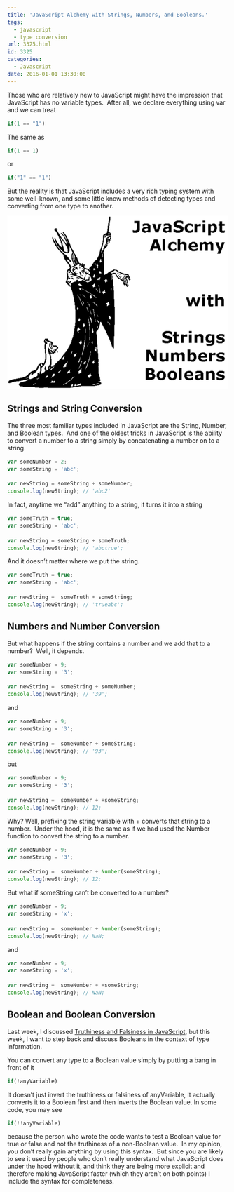 ```yaml
---
title: 'JavaScript Alchemy with Strings, Numbers, and Booleans.'
tags:
  - javascript
  - type conversion
url: 3325.html
id: 3325
categories:
  - Javascript
date: 2016-01-01 13:30:00
---
```


Those who are relatively new to JavaScript might have the impression that JavaScript has no variable types.  After all, we declare everything using var and we can treat

``` javascript
if(1 == "1")
```

The same as

``` javascript
if(1 == 1)
```

or

``` javascript
if("1" == "1")
```

But the reality is that JavaScript includes a very rich typing system with some well-known, and some little know methods of detecting types and converting from one type to another.

![image](/uploads/2015/12/image-2.png "image")

<!-- more -->

Strings and String Conversion
-----------------------------

The three most familiar types included in JavaScript are the String, Number, and Boolean types.  And one of the oldest tricks in JavaScript is the ability to convert a number to a string simply by concatenating a number on to a string.

``` javascript
var someNumber = 2;
var someString = 'abc';

var newString = someString + someNumber;
console.log(newString); // 'abc2'
```

In fact, anytime we “add” anything to a string, it turns it into a string

``` javascript
var someTruth = true;
var someString = 'abc';

var newString = someString + someTruth;
console.log(newString); // 'abctrue';
```

And it doesn’t matter where we put the string.

``` javascript
var someTruth = true;
var someString = 'abc';

var newString =  someTruth + someString;
console.log(newString); // 'trueabc';
```

Numbers and Number Conversion
-----------------------------

But what happens if the string contains a number and we add that to a number?  Well, it depends.

``` javascript
var someNumber = 9;
var someString = '3';

var newString =  someString + someNumber;
console.log(newString); // '39';
```

and

``` javascript
var someNumber = 9;
var someString = '3';

var newString =  someNumber + someString;
console.log(newString); // '93';
```

but

``` javascript
var someNumber = 9;
var someString = '3';

var newString =  someNumber + +someString;
console.log(newString); // 12;
```

Why? Well, prefixing the string variable with + converts that string to a number.  Under the hood, it is the same as if we had used the Number function to convert the string to a number.

``` javascript
var someNumber = 9;
var someString = '3';

var newString =  someNumber + Number(someString);
console.log(newString); // 12;
```

But what if someString can’t be converted to a number?

``` javascript
var someNumber = 9;
var someString = 'x';

var newString =  someNumber + Number(someString);
console.log(newString); // NaN;
```

and

``` javascript
var someNumber = 9;
var someString = 'x';

var newString =  someNumber + +someString;
console.log(newString); // NaN;
```

Boolean and Boolean Conversion
------------------------------

Last week, I discussed [Truthiness and Falsiness in JavaScript](/javascript-truthy-and-falsy-pain-and-pleasure/), but this week, I want to step back and discuss Booleans in the context of type information.

You can convert any type to a Boolean value simply by putting a bang in front of it

``` javascript
if(!anyVariable)
```

It doesn’t just invert the truthiness or falsiness of anyVariable, it actually converts it to a Boolean first and then inverts the Boolean value. In some code, you may see

``` javascript
if(!!anyVariable)
```

because the person who wrote the code wants to test a Boolean value for true or false and not the truthiness of a non-Boolean value.  In my opinion, you don’t really gain anything by using this syntax.  But since you are likely to see it used by people who don’t really understand what JavaScript does under the hood without it, and think they are being more explicit and therefore making JavaScript faster (which they aren’t on both points) I include the syntax for completeness.
